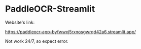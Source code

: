 # PaddleOCR-Streamlit
Website's link:

https://paddleocr-app-byfwwxj5rxnosgwrqd42a6.streamlit.app/

Not work 24/7, so expect error.
